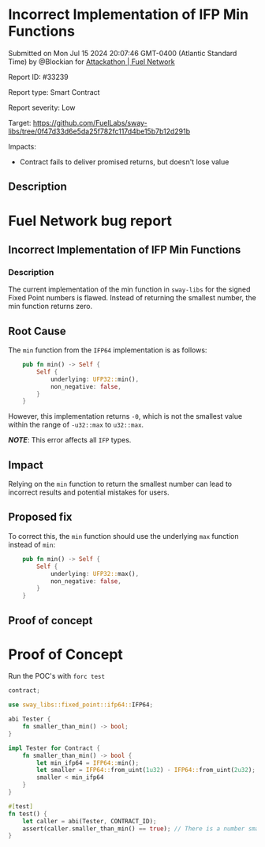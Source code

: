 
# Incorrect Implementation of IFP Min Functions

Submitted on Mon Jul 15 2024 20:07:46 GMT-0400 (Atlantic Standard Time) by @Blockian for [Attackathon | Fuel Network](https://immunefi.com/bounty/fuel-network-attackathon/)

Report ID: #33239

Report type: Smart Contract

Report severity: Low

Target: https://github.com/FuelLabs/sway-libs/tree/0f47d33d6e5da25f782fc117d4be15b7b12d291b

Impacts:
- Contract fails to deliver promised returns, but doesn't lose value

## Description
# Fuel Network bug report
## Incorrect Implementation of IFP Min Functions
### Description
The current implementation of the min function in `sway-libs` for the signed Fixed Point numbers is flawed.
Instead of returning the smallest number, the min function returns zero.

## Root Cause
The `min` function from the `IFP64` implementation is as follows:
```rs
    pub fn min() -> Self {
        Self {
            underlying: UFP32::min(),
            non_negative: false,
        }
    }
```
However, this implementation returns `-0`, which is not the smallest value within the range of `-u32::max` to `u32::max`.

***NOTE***: This error affects all `IFP` types.

## Impact
Relying on the `min` function to return the smallest number can lead to incorrect results and potential mistakes for users.

## Proposed fix
To correct this, the `min` function should use the underlying `max` function instead of `min`:
```rs
    pub fn min() -> Self {
        Self {
            underlying: UFP32::max(),
            non_negative: false,
        }
    }
```
        
## Proof of concept
# Proof of Concept
Run the POC's with `forc test`

```rs
contract;

use sway_libs::fixed_point::ifp64::IFP64;

abi Tester { 
    fn smaller_than_min() -> bool;
}

impl Tester for Contract {
    fn smaller_than_min() -> bool {
        let min_ifp64 = IFP64::min();
        let smaller = IFP64::from_uint(1u32) - IFP64::from_uint(2u32); // minus 1
        smaller < min_ifp64
    }
}

#[test]
fn test() {
    let caller = abi(Tester, CONTRACT_ID);
    assert(caller.smaller_than_min() == true); // There is a number smaller than the minimum number
}
```